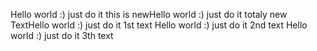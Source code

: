 Hello world :) just do it this is newHello world :) just do it totaly new TextHello world :) just do it 1st text 
Hello world :) just do it 2nd text 
Hello world :) just do it 3th text 
